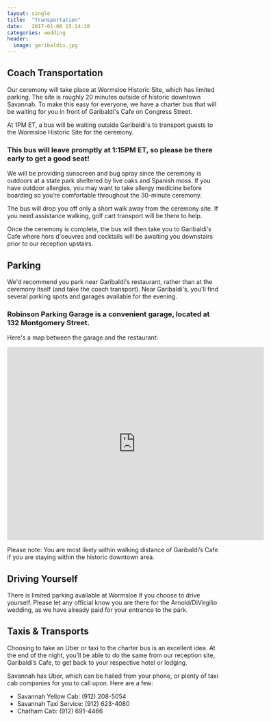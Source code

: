 ```yaml
---
layout: single
title:  "Transportation"
date:   2017-01-06 15:14:10
categories: wedding
header:
  image: garibaldis.jpg
---
```


## Coach Transportation

Our ceremony will take place at Wormsloe Historic Site, which has limited parking. The site is roughly 20 minutes outside of historic downtown Savannah. To make this easy for everyone, we have a charter bus that will be waiting for you in front of Garibaldi's Cafe on Congress Street.

At 1PM ET, a bus will be waiting outside Garibaldi's to transport guests to the Wormsloe Historic Site for the ceremony.

### This bus will leave promptly at 1:15PM ET, so please be there early to get a good seat!

We will be providing sunscreen and bug spray since the ceremony is outdoors at a state park sheltered by live oaks and Spanish moss. If you have outdoor allergies, you may want to take allergy medicine before boarding so you’re comfortable throughout the 30-minute ceremony.

<p>
The bus will drop you off only a short walk away from the ceremony site. If you need assistance walking, golf cart transport will be there to help.
</p>

Once the ceremony is complete, the bus will then take you to Garibaldi's Cafe where hors d'oeuvres and cocktails will be awaiting you downstairs prior to our reception upstairs.

## Parking

We'd recommend you park near Garibaldi's restaurant, rather than at the ceremony itself (and take the coach transport). Near Garibaldi's, you'll find several parking spots and garages available for the evening.

### Robinson Parking Garage is a convenient garage, located at 132 Montgomery Street.

Here's a map between the garage and the restaurant:

<iframe src="https://www.google.com/maps/embed?pb=!1m28!1m12!1m3!1d3380.6072628477227!2d-81.0980084495452!3d32.079869576418524!2m3!1f0!2f0!3f0!3m2!1i1024!2i768!4f13.1!4m13!3e6!4m5!1s0x88fb9e67a2841a97%3A0x3a25df4634dd675f!2sRobinson+Parking+Garage%2C+Montgomery+Street%2C+Savannah%2C+GA!3m2!1d32.0789543!2d-81.096147!4m5!1s0x88fb9e67173b24c9%3A0x465d3cf36e9de1ff!2sGaribaldi+Cafe%2C+West+Congress+Street%2C+Savannah%2C+GA!3m2!1d32.080559799999996!2d-81.0956068!5e0!3m2!1sen!2sus!4v1487435700362" width="600" height="450" frameborder="0" style="border:0" allowfullscreen></iframe>

Please note: You are most likely within walking distance of Garibaldi’s Cafe if you are staying within the historic downtown area.

## Driving Yourself

There is limited parking available at Wormsloe if you choose to drive yourself. Please let any official know you are there for the Arnold/DiVirgilio wedding, as we have already paid for your entrance to the park.


## Taxis & Transports

Choosing to take an Uber or taxi to the charter bus is an excellent idea. At the end of the night, you’ll be able to do the same from our reception site, Garibaldi’s Cafe, to get back to your respective hotel or lodging.

Savannah has Uber, which can be hailed from your phone, or plenty of taxi cab companies for you to call upon. Here are a few:

* Savannah Yellow Cab: (912) 208-5054
* Savannah Taxi Service: (912) 623-4080
* Chatham Cab: (912) 691-4466
